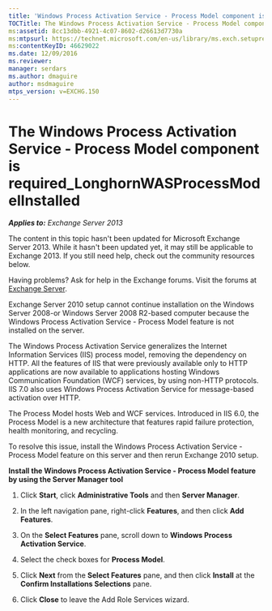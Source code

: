 ```yaml
---
title: 'Windows Process Activation Service - Process Model component is required'
TOCTitle: The Windows Process Activation Service - Process Model component is required_LonghornWASProcessModelInstalled
ms:assetid: 8cc13dbb-4921-4c07-8602-d26613d7730a
ms:mtpsurl: https://technet.microsoft.com/en-us/library/ms.exch.setupreadiness.longhornwasprocessmodelinstalled(v=EXCHG.150)
ms:contentKeyID: 46629022
ms.date: 12/09/2016
ms.reviewer: 
manager: serdars
ms.author: dmaguire
author: msdmaguire
mtps_version: v=EXCHG.150
---
```


# The Windows Process Activation Service - Process Model component is required\_LonghornWASProcessModelInstalled

_**Applies to:** Exchange Server 2013_

The content in this topic hasn't been updated for Microsoft Exchange Server 2013. While it hasn't been updated yet, it may still be applicable to Exchange 2013. If you still need help, check out the community resources below.

Having problems? Ask for help in the Exchange forums. Visit the forums at [Exchange Server](https://go.microsoft.com/fwlink/p/?linkid=60612).

Exchange Server 2010 setup cannot continue installation on the Windows Server 2008-or Windows Server 2008 R2-based computer because the Windows Process Activation Service - Process Model feature is not installed on the server.

The Windows Process Activation Service generalizes the Internet Information Services (IIS) process model, removing the dependency on HTTP. All the features of IIS that were previously available only to HTTP applications are now available to applications hosting Windows Communication Foundation (WCF) services, by using non-HTTP protocols. IIS 7.0 also uses Windows Process Activation Service for message-based activation over HTTP.

The Process Model hosts Web and WCF services. Introduced in IIS 6.0, the Process Model is a new architecture that features rapid failure protection, health monitoring, and recycling.

To resolve this issue, install the Windows Process Activation Service - Process Model feature on this server and then rerun Exchange 2010 setup.

**Install the Windows Process Activation Service - Process Model feature by using the Server Manager tool**

1. Click **Start**, click **Administrative Tools** and then **Server Manager**.

2. In the left navigation pane, right-click **Features**, and then click **Add Features**.

3. On the **Select Features** pane, scroll down to **Windows Process Activation Service**.

4. Select the check boxes for **Process Model**.

5. Click **Next** from the **Select Features** pane, and then click **Install** at the **Confirm Installations Selections** pane.

6. Click **Close** to leave the Add Role Services wizard.
